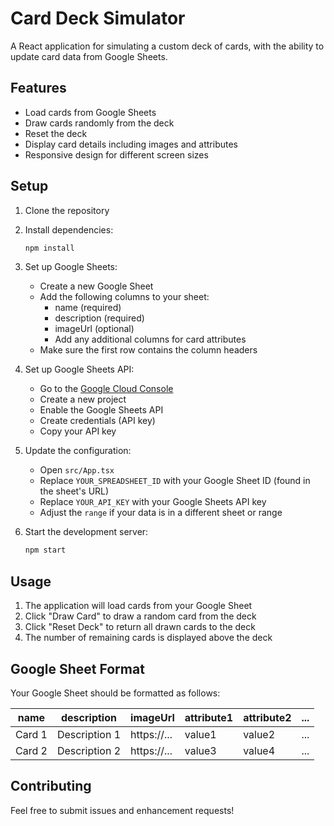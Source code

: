 # Card Deck Simulator

A React application for simulating a custom deck of cards, with the ability to update card data from Google Sheets.

## Features

- Load cards from Google Sheets
- Draw cards randomly from the deck
- Reset the deck
- Display card details including images and attributes
- Responsive design for different screen sizes

## Setup

1. Clone the repository
2. Install dependencies:
   ```bash
   npm install
   ```

3. Set up Google Sheets:
   - Create a new Google Sheet
   - Add the following columns to your sheet:
     - name (required)
     - description (required)
     - imageUrl (optional)
     - Add any additional columns for card attributes
   - Make sure the first row contains the column headers

4. Set up Google Sheets API:
   - Go to the [Google Cloud Console](https://console.cloud.google.com/)
   - Create a new project
   - Enable the Google Sheets API
   - Create credentials (API key)
   - Copy your API key

5. Update the configuration:
   - Open `src/App.tsx`
   - Replace `YOUR_SPREADSHEET_ID` with your Google Sheet ID (found in the sheet's URL)
   - Replace `YOUR_API_KEY` with your Google Sheets API key
   - Adjust the `range` if your data is in a different sheet or range

6. Start the development server:
   ```bash
   npm start
   ```

## Usage

1. The application will load cards from your Google Sheet
2. Click "Draw Card" to draw a random card from the deck
3. Click "Reset Deck" to return all drawn cards to the deck
4. The number of remaining cards is displayed above the deck

## Google Sheet Format

Your Google Sheet should be formatted as follows:

| name | description | imageUrl | attribute1 | attribute2 | ... |
|------|-------------|----------|------------|------------|-----|
| Card 1 | Description 1 | https://... | value1 | value2 | ... |
| Card 2 | Description 2 | https://... | value3 | value4 | ... |

## Contributing

Feel free to submit issues and enhancement requests!
